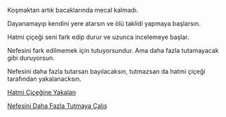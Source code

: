 Koşmaktan artık bacaklarında mecal kalmadı.

Dayanamayıp kendini yere atarsın ve ölü taklidi yapmaya başlarsın.

Hatmi çiçeği seni fark edip durur ve uzunca incelemeye başlar.

Nefesini fark edilmemek için tutuyorsundur. Ama daha fazla tutamayacak gibi duruyorsun.

Nefesini daha fazla tutarsan bayılacaksın, tutmazsan da hatmi çiçeği tarafından yakalanacksın.

[Hatmi Çiçeğine Yakalan](../../hatmiye-yakalan/hatmiye-yakalan.md)

[Nefesini Daha Fazla Tutmaya Çalış](nefes-tut/nefes-tut.md)